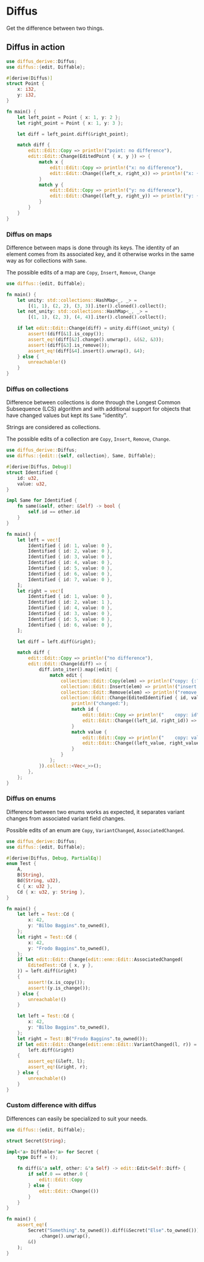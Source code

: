 # Diffus
Get the difference between two things.

## Diffus in action
```rust
use diffus_derive::Diffus;
use diffus::{edit, Diffable};

#[derive(Diffus)]
struct Point {
    x: i32,
    y: i32,
}

fn main() {
    let left_point = Point { x: 1, y: 2 };
    let right_point = Point { x: 1, y: 3 };

    let diff = left_point.diff(&right_point);

    match diff {
        edit::Edit::Copy => println!("point: no difference"),
        edit::Edit::Change(EditedPoint { x, y }) => {
            match x {
                edit::Edit::Copy => println!("x: no difference"),
                edit::Edit::Change((left_x, right_x)) => println!("x: {} => {}", left_x, right_x),
            }
            match y {
                edit::Edit::Copy => println!("y: no difference"),
                edit::Edit::Change((left_y, right_y)) => println!("y: {} => {}", left_y, right_y),
            }
        }
    }
}
```

### Diffus on maps
Difference between maps is done through its keys. The identity of an element comes from its associated key, and it otherwise works in the same way as for collections with `Same`.

The possible edits of a map are `Copy`, `Insert`, `Remove`, `Change`
```rust
use diffus::{edit, Diffable};

fn main() {
    let unity: std::collections::HashMap<_, _> =
        [(1, 1), (2, 2), (3, 3)].iter().cloned().collect();
    let not_unity: std::collections::HashMap<_, _> =
        [(1, 1), (2, 3), (4, 4)].iter().cloned().collect();

    if let edit::Edit::Change(diff) = unity.diff(&not_unity) {
        assert!(diff[&1].is_copy());
        assert_eq!(diff[&2].change().unwrap(), &(&2, &3));
        assert!(diff[&3].is_remove());
        assert_eq!(diff[&4].insert().unwrap(), &4);
    } else {
        unreachable!()
    }
}
```

### Diffus on collections
Difference between collections is done through the Longest Common Subsequence (LCS) algorithm and with additional support for objects that have changed values but kept its `Same` "identity".

Strings are considered as collections.

The possible edits of a collection are `Copy`, `Insert`, `Remove`, `Change`.

```rust
use diffus_derive::Diffus;
use diffus::{edit::{self, collection}, Same, Diffable};

#[derive(Diffus, Debug)]
struct Identified {
    id: u32,
    value: u32,
}

impl Same for Identified {
    fn same(&self, other: &Self) -> bool {
        self.id == other.id
    }
}

fn main() {
    let left = vec![
        Identified { id: 1, value: 0 },
        Identified { id: 2, value: 0 },
        Identified { id: 3, value: 0 },
        Identified { id: 4, value: 0 },
        Identified { id: 5, value: 0 },
        Identified { id: 6, value: 0 },
        Identified { id: 7, value: 0 },
    ];
    let right = vec![
        Identified { id: 1, value: 0 },
        Identified { id: 2, value: 1 },
        Identified { id: 4, value: 0 },
        Identified { id: 3, value: 0 },
        Identified { id: 5, value: 0 },
        Identified { id: 6, value: 0 },
    ];

    let diff = left.diff(&right);

    match diff {
        edit::Edit::Copy => println!("no difference"),
        edit::Edit::Change(diff) => {
            diff.into_iter().map(|edit| {
                match edit {
                    collection::Edit::Copy(elem) => println!("copy: {:?}", elem),
                    collection::Edit::Insert(elem) => println!("insert: {:?}", elem),
                    collection::Edit::Remove(elem) => println!("remove: {:?}", elem),
                    collection::Edit::Change(EditedIdentified { id, value}) => {
                        println!("changed:");
                        match id {
                            edit::Edit::Copy => println!("    copy: id"),
                            edit::Edit::Change((left_id, right_id)) => println!("    id: {} => {}", left_id, right_id),
                        }
                        match value {
                            edit::Edit::Copy => println!("    copy: value"),
                            edit::Edit::Change((left_value, right_value)) => println!("    value: {} => {}", left_value, right_value),
                        }
                    }
                };
            }).collect::<Vec<_>>();
        },
    };
}
```


### Diffus on enums
Difference between two enums works as expected, it separates variant changes from associated variant field changes.

Possible edits of an enum are `Copy`, `VariantChanged`, `AssociatedChanged`.

```rust
use diffus_derive::Diffus;
use diffus::{edit, Diffable};

#[derive(Diffus, Debug, PartialEq)]
enum Test {
    A,
    B(String),
    Bd(String, u32),
    C { x: u32 },
    Cd { x: u32, y: String },
}

fn main() {
    let left = Test::Cd {
        x: 42,
        y: "Bilbo Baggins".to_owned(),
    };
    let right = Test::Cd {
        x: 42,
        y: "Frodo Baggins".to_owned(),
    };
    if let edit::Edit::Change(edit::enm::Edit::AssociatedChanged(
        EditedTest::Cd { x, y },
    )) = left.diff(&right)
    {
        assert!(x.is_copy());
        assert!(y.is_change());
    } else {
        unreachable!()
    }

    let left = Test::Cd {
        x: 42,
        y: "Bilbo Baggins".to_owned(),
    };
    let right = Test::B("Frodo Baggins".to_owned());
    if let edit::Edit::Change(edit::enm::Edit::VariantChanged(l, r)) =
        left.diff(&right)
    {
        assert_eq!(&left, l);
        assert_eq!(&right, r);
    } else {
        unreachable!()
    }
}
```


### Custom difference with diffus
Differences can easily be specialized to suit your needs.

```rust
use diffus::{edit, Diffable};

struct Secret(String);

impl<'a> Diffable<'a> for Secret {
    type Diff = ();

    fn diff(&'a self, other: &'a Self) -> edit::Edit<Self::Diff> {
        if self.0 == other.0 {
            edit::Edit::Copy
        } else {
            edit::Edit::Change(())
        }
    }
}

fn main() {
    assert_eq!(
        Secret("Something".to_owned()).diff(&Secret("Else".to_owned()))
            .change().unwrap(),
        &()
    );
}
```
